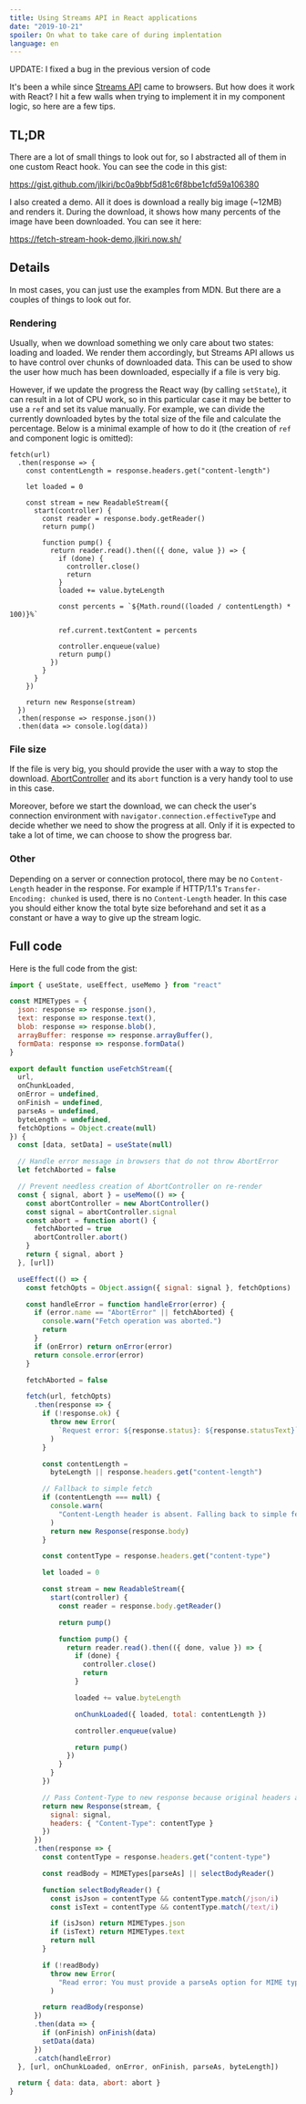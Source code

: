 ```yaml
---
title: Using Streams API in React applications
date: "2019-10-21"
spoiler: On what to take care of during implentation
language: en
---
```


UPDATE: I fixed a bug in the previous version of code

It's been a while since [Streams API](https://developer.mozilla.org/en-US/docs/Web/API/Streams_API) came to browsers. But how does it work with React? I hit a few walls when trying to implement it in my component logic, so here are a few tips.

## TL;DR

There are a lot of small things to look out for, so I abstracted all of them in one custom React hook. You can see the code in this gist:

https://gist.github.com/jlkiri/bc0a9bbf5d81c6f8bbe1cfd59a106380

I also created a demo. All it does is download a really big image (~12MB) and renders it. During the download, it shows how many percents of the image have been downloaded. You can see it here:

https://fetch-stream-hook-demo.jlkiri.now.sh/

## Details

In most cases, you can just use the examples from MDN. But there are a couples of things to look out for.

### Rendering

Usually, when we download something we only care about two states: loading and loaded. We render them accordingly, but Streams API allows us to have control over chunks of downloaded data. This can be used to show the user how much has been downloaded, especially if a file is very big.

However, if we update the progress the React way (by calling `setState`), it can result in a lot of CPU work, so in this particular case it may be better to use a `ref` and set its value manually. For example, we can divide the currently downloaded bytes by the total size of the file and calculate the percentage. Below is a minimal example of how to do it (the creation of `ref` and component logic is omitted):

```javascript{20}
fetch(url)
  .then(response => {
    const contentLength = response.headers.get("content-length")

    let loaded = 0

    const stream = new ReadableStream({
      start(controller) {
        const reader = response.body.getReader()
        return pump()

        function pump() {
          return reader.read().then(({ done, value }) => {
            if (done) {
              controller.close()
              return
            }
            loaded += value.byteLength

            const percents = `${Math.round((loaded / contentLength) * 100)}%`

            ref.current.textContent = percents

            controller.enqueue(value)
            return pump()
          })
        }
      }
    })

    return new Response(stream)
  })
  .then(response => response.json())
  .then(data => console.log(data))
```

### File size

If the file is very big, you should provide the user with a way to stop the download. [AbortController](https://developer.mozilla.org/en-US/docs/Web/API/AbortController) and its `abort` function is a very handy tool to use in this case.

Moreover, before we start the download, we can check the user's connection environment with `navigator.connection.effectiveType` and decide whether we need to show the progress at all. Only if it is expected to take a lot of time, we can choose to show the progress bar.

### Other

Depending on a server or connection protocol, there may be no `Content-Length` header in the response. For example if HTTP/1.1's `Transfer-Encoding: chunked` is used, there is no `Content-Length` header. In this case you should either know the total byte size beforehand and set it as a constant or have a way to give up the stream logic.

## Full code

Here is the full code from the gist:

```javascript
import { useState, useEffect, useMemo } from "react"

const MIMETypes = {
  json: response => response.json(),
  text: response => response.text(),
  blob: response => response.blob(),
  arrayBuffer: response => response.arrayBuffer(),
  formData: response => response.formData()
}

export default function useFetchStream({
  url,
  onChunkLoaded,
  onError = undefined,
  onFinish = undefined,
  parseAs = undefined,
  byteLength = undefined,
  fetchOptions = Object.create(null)
}) {
  const [data, setData] = useState(null)

  // Handle error message in browsers that do not throw AbortError
  let fetchAborted = false

  // Prevent needless creation of AbortController on re-render
  const { signal, abort } = useMemo(() => {
    const abortController = new AbortController()
    const signal = abortController.signal
    const abort = function abort() {
      fetchAborted = true
      abortController.abort()
    }
    return { signal, abort }
  }, [url])

  useEffect(() => {
    const fetchOpts = Object.assign({ signal: signal }, fetchOptions)

    const handleError = function handleError(error) {
      if (error.name == "AbortError" || fetchAborted) {
        console.warn("Fetch operation was aborted.")
        return
      }
      if (onError) return onError(error)
      return console.error(error)
    }

    fetchAborted = false

    fetch(url, fetchOpts)
      .then(response => {
        if (!response.ok) {
          throw new Error(
            `Request error: ${response.status}: ${response.statusText}`
          )
        }

        const contentLength =
          byteLength || response.headers.get("content-length")

        // Fallback to simple fetch
        if (contentLength === null) {
          console.warn(
            "Content-Length header is absent. Falling back to simple fetch."
          )
          return new Response(response.body)
        }

        const contentType = response.headers.get("content-type")

        let loaded = 0

        const stream = new ReadableStream({
          start(controller) {
            const reader = response.body.getReader()

            return pump()

            function pump() {
              return reader.read().then(({ done, value }) => {
                if (done) {
                  controller.close()
                  return
                }

                loaded += value.byteLength

                onChunkLoaded({ loaded, total: contentLength })

                controller.enqueue(value)

                return pump()
              })
            }
          }
        })

        // Pass Content-Type to new response because original headers are lost
        return new Response(stream, {
          signal: signal,
          headers: { "Content-Type": contentType }
        })
      })
      .then(response => {
        const contentType = response.headers.get("content-type")

        const readBody = MIMETypes[parseAs] || selectBodyReader()

        function selectBodyReader() {
          const isJson = contentType && contentType.match(/json/i)
          const isText = contentType && contentType.match(/text/i)

          if (isJson) return MIMETypes.json
          if (isText) return MIMETypes.text
          return null
        }

        if (!readBody)
          throw new Error(
            "Read error: You must provide a parseAs option for MIME types other than JSON or text."
          )

        return readBody(response)
      })
      .then(data => {
        if (onFinish) onFinish(data)
        setData(data)
      })
      .catch(handleError)
  }, [url, onChunkLoaded, onError, onFinish, parseAs, byteLength])

  return { data: data, abort: abort }
}
```

